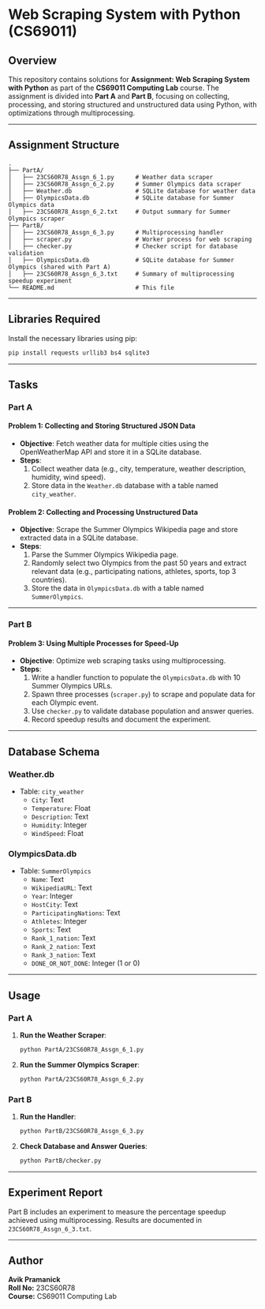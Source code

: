 # Web Scraping System with Python (CS69011)

## Overview

This repository contains solutions for **Assignment: Web Scraping System with Python** as part of the **CS69011 Computing Lab** course. The assignment is divided into **Part A** and **Part B**, focusing on collecting, processing, and storing structured and unstructured data using Python, with optimizations through multiprocessing.

---

## Assignment Structure

```
.
├── PartA/
│   ├── 23CS60R78_Assgn_6_1.py      # Weather data scraper
│   ├── 23CS60R78_Assgn_6_2.py      # Summer Olympics data scraper
│   ├── Weather.db                  # SQLite database for weather data
│   ├── OlympicsData.db             # SQLite database for Summer Olympics data
│   ├── 23CS60R78_Assgn_6_2.txt     # Output summary for Summer Olympics scraper
├── PartB/
│   ├── 23CS60R78_Assgn_6_3.py      # Multiprocessing handler
│   ├── scraper.py                  # Worker process for web scraping
│   ├── checker.py                  # Checker script for database validation
│   ├── OlympicsData.db             # SQLite database for Summer Olympics (shared with Part A)
│   ├── 23CS60R78_Assgn_6_3.txt     # Summary of multiprocessing speedup experiment
└── README.md                       # This file
```

---

## Libraries Required

Install the necessary libraries using pip:

```bash
pip install requests urllib3 bs4 sqlite3
```

---

## Tasks

### Part A

#### Problem 1: Collecting and Storing Structured JSON Data
- **Objective**: Fetch weather data for multiple cities using the OpenWeatherMap API and store it in a SQLite database.
- **Steps**:
  1. Collect weather data (e.g., city, temperature, weather description, humidity, wind speed).
  2. Store data in the `Weather.db` database with a table named `city_weather`.

#### Problem 2: Collecting and Processing Unstructured Data
- **Objective**: Scrape the Summer Olympics Wikipedia page and store extracted data in a SQLite database.
- **Steps**:
  1. Parse the Summer Olympics Wikipedia page.
  2. Randomly select two Olympics from the past 50 years and extract relevant data (e.g., participating nations, athletes, sports, top 3 countries).
  3. Store the data in `OlympicsData.db` with a table named `SummerOlympics`.

---

### Part B

#### Problem 3: Using Multiple Processes for Speed-Up
- **Objective**: Optimize web scraping tasks using multiprocessing.
- **Steps**:
  1. Write a handler function to populate the `OlympicsData.db` with 10 Summer Olympics URLs.
  2. Spawn three processes (`scraper.py`) to scrape and populate data for each Olympic event.
  3. Use `checker.py` to validate database population and answer queries.
  4. Record speedup results and document the experiment.

---

## Database Schema

### Weather.db
- Table: `city_weather`
  - `City`: Text
  - `Temperature`: Float
  - `Description`: Text
  - `Humidity`: Integer
  - `WindSpeed`: Float

### OlympicsData.db
- Table: `SummerOlympics`
  - `Name`: Text
  - `WikipediaURL`: Text
  - `Year`: Integer
  - `HostCity`: Text
  - `ParticipatingNations`: Text
  - `Athletes`: Integer
  - `Sports`: Text
  - `Rank_1_nation`: Text
  - `Rank_2_nation`: Text
  - `Rank_3_nation`: Text
  - `DONE_OR_NOT_DONE`: Integer (1 or 0)

---

## Usage

### Part A
1. **Run the Weather Scraper**:
   ```bash
   python PartA/23CS60R78_Assgn_6_1.py
   ```
2. **Run the Summer Olympics Scraper**:
   ```bash
   python PartA/23CS60R78_Assgn_6_2.py
   ```

### Part B
1. **Run the Handler**:
   ```bash
   python PartB/23CS60R78_Assgn_6_3.py
   ```
2. **Check Database and Answer Queries**:
   ```bash
   python PartB/checker.py
   ```

---

## Experiment Report

Part B includes an experiment to measure the percentage speedup achieved using multiprocessing. Results are documented in `23CS60R78_Assgn_6_3.txt`.

---

## Author

**Avik Pramanick**  
**Roll No:** 23CS60R78  
**Course:** CS69011 Computing Lab  
